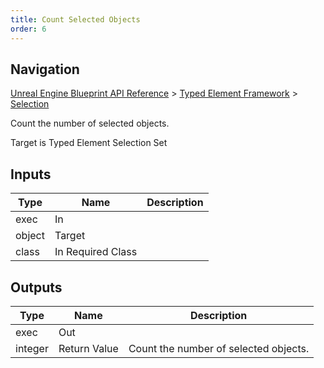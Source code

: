 ```yaml
---
title: Count Selected Objects
order: 6
---
```

## Navigation

[Unreal Engine Blueprint API Reference](https://dev.epicgames.com/documentation/en-us/unreal-engine/BlueprintAPI) > [Typed Element Framework](https://dev.epicgames.com/documentation/en-us/unreal-engine/BlueprintAPI/TypedElementFramework) > [Selection](https://dev.epicgames.com/documentation/en-us/unreal-engine/BlueprintAPI/TypedElementFramework/Selection)

Count the number of selected objects.

Target is Typed Element Selection Set

## Inputs

| Type | Name | Description |
| --- | --- | --- |
| exec | In |  |
| object | Target |  |
| class | In Required Class |  |

## Outputs

| Type | Name | Description |
| --- | --- | --- |
| exec | Out |  |
| integer | Return Value | Count the number of selected objects. |

